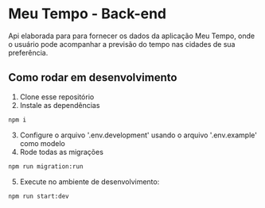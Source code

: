 # Meu Tempo - Back-end

Api elaborada para para fornecer os dados da aplicação Meu Tempo, onde o usuário pode acompanhar a previsão do tempo nas cidades de sua preferência.

## Como rodar em desenvolvimento

1. Clone esse repositório
2. Instale as dependências

```bash
npm i
```

3. Configure o arquivo '.env.development' usando o arquivo '.env.example' como modelo
4. Rode todas as migrações

```bash
npm run migration:run
```

5. Execute no ambiente de desenvolvimento:

```bash
npm run start:dev
```
